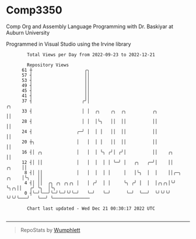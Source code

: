 # Comp3350
Comp Org and Assembly Language Programming with Dr. Baskiyar at Auburn University

Programmed in Visual Studio using the Irvine library

```
        Total Views per Day from 2022-09-23 to 2022-12-21

        Repository Views
      61 ┼                    ╭╮
      57 ┤                    ││
      53 ┤                    ││
      49 ┤                    ││
      45 ┤                    ││
      41 ┤                    ││
      37 ┤                   ╭╯│                                                  ╭╮
      33 ┤                   │ │  ╭╮    ╭╮  ╭╮          ╭╮                        ││
      28 ┤                   │ │  │╰╮   ││  ││          ││                        ││
      24 ┤                 ╭─╯ │  │ │   ││  ││          ││                        ││
      20 ┼╮                │   │  │ │   ││  ││          ││                        ││
      16 ┤│ ╭╮             │   │  │ ╰╮ ╭╯│ ╭╯│          ││    ╭╮                  ││
      12 ┤│ ││             │   │  │  │ │ ╰─╯ │   ╭╮   ╭─╯│    ││            ╭╮    ││
       8 ┤│ ││             │   │  │  │ │     │   │╰╮  │  │    ││╭─╮   ╭╮    │╰╮   ││
       4 ┤│ ││  ╭╮ ╭╮ ╭╮╭╮ │   │ ╭╯  │ │     ╰╮ ╭╯ │  │  │╭╮╭╮│╰╯ ╰╮╭╮││   ╭╯ ╰╮  │╰╮
       0 ┤╰─╯╰──╯╰─╯╰─╯╰╯╰─╯   ╰─╯   ╰─╯      ╰─╯  ╰──╯  ╰╯╰╯╰╯    ╰╯╰╯╰───╯   ╰──╯ ╰──────────────

        Chart last updated - Wed Dec 21 00:30:17 2022 UTC
        
```

---

> RepoStats by [Wumphlett](https://github.com/Wumphlett)

